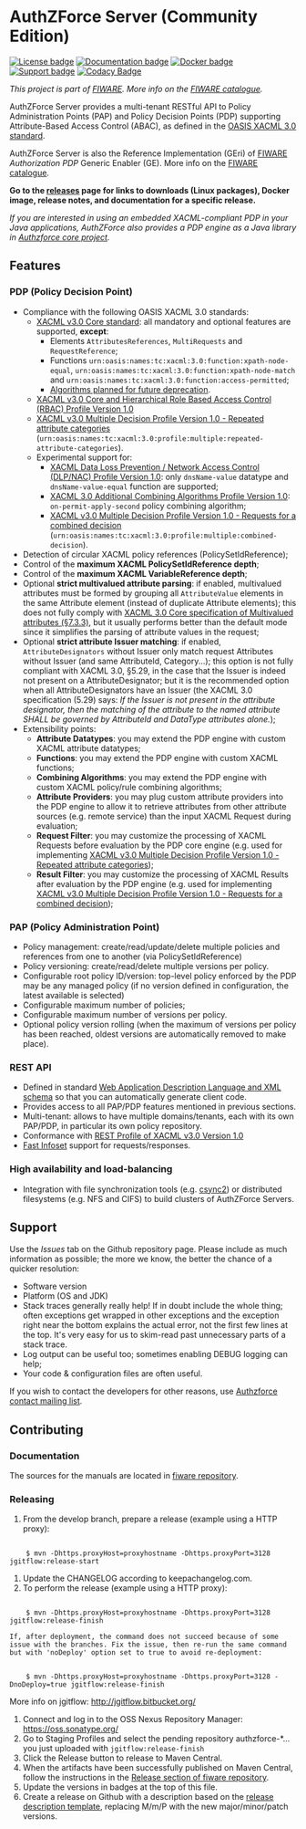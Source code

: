 # AuthZForce Server (Community Edition)
[![License badge](https://img.shields.io/badge/license-GPL-blue.svg)](https://opensource.org/licenses/GPL-3.0)
[![Documentation badge](https://readthedocs.org/projects/authzforce-ce-fiware/badge/?version=release-5.4.1c)](http://authzforce-ce-fiware.readthedocs.io/en/release-5.4.1c/?badge=release-5.4.1c)
[![Docker badge](https://img.shields.io/docker/pulls/fiware/authzforce-ce-server.svg)](https://hub.docker.com/r/fiware/authzforce-ce-server/)
[![Support badge]( https://img.shields.io/badge/support-ask.fiware.org-yellowgreen.svg)](https://ask.fiware.org/questions/scope:all/sort:activity-desc/tags:authzforce/)
[![Codacy Badge](https://api.codacy.com/project/badge/Grade/cdb9dd59cbf04a95bfbfbdcf770bb7d8)](https://www.codacy.com/app/coder103/authzforce-ce-server?utm_source=github.com&amp;utm_medium=referral&amp;utm_content=authzforce/server&amp;utm_campaign=Badge_Grade)

*This project is part of [FIWARE](https://www.fiware.org). More info on the [FIWARE catalogue](http://catalogue.fiware.org/enablers/authorization-pdp-authzforce).*

AuthZForce Server provides a multi-tenant RESTful API to Policy Administration Points (PAP) and Policy Decision Points (PDP) supporting Attribute-Based Access Control (ABAC), as defined in the [OASIS XACML 3.0 standard](http://docs.oasis-open.org/xacml/3.0/xacml-3.0-core-spec-os-en.html).

AuthZForce Server is also the Reference Implementation (GEri) of [FIWARE](https://www.fiware.org) *Authorization PDP* Generic Enabler (GE). More info on the [FIWARE catalogue](http://catalogue.fiware.org/enablers/authorization-pdp-authzforce).

**Go to the [releases](https://github.com/authzforce/server/releases) page for links to downloads (Linux packages), Docker image, release notes, and documentation for a specific release.**

*If you are interested in using an embedded XACML-compliant PDP in your Java applications, AuthZForce also provides a PDP engine as a Java library in [Authzforce core project](http://github.com/authzforce/core).*


## Features

### PDP (Policy Decision Point)
* Compliance with the following OASIS XACML 3.0 standards:
  * [XACML v3.0 Core standard](http://docs.oasis-open.org/xacml/3.0/xacml-3.0-core-spec-os-en.html): all mandatory and optional features are supported, **except**: 
    * Elements `AttributesReferences`, `MultiRequests` and `RequestReference`;
    * Functions `urn:oasis:names:tc:xacml:3.0:function:xpath-node-equal`, `urn:oasis:names:tc:xacml:3.0:function:xpath-node-match` and `urn:oasis:names:tc:xacml:3.0:function:access-permitted`;
    * [Algorithms planned for future deprecation](http://docs.oasis-open.org/xacml/3.0/xacml-3.0-core-spec-os-en.html#_Toc325047257).
  * [XACML v3.0 Core and Hierarchical Role Based Access Control (RBAC) Profile Version 1.0](http://docs.oasis-open.org/xacml/3.0/rbac/v1.0/xacml-3.0-rbac-v1.0.html)
  * [XACML v3.0 Multiple Decision Profile Version 1.0 - Repeated attribute categories](http://docs.oasis-open.org/xacml/3.0/multiple/v1.0/cs02/xacml-3.0-multiple-v1.0-cs02.html#_Toc388943334)  (`urn:oasis:names:tc:xacml:3.0:profile:multiple:repeated-attribute-categories`). 
  * Experimental support for:
    * [XACML Data Loss Prevention / Network Access Control (DLP/NAC) Profile Version 1.0](http://docs.oasis-open.org/xacml/xacml-3.0-dlp-nac/v1.0/xacml-3.0-dlp-nac-v1.0.html): only `dnsName-value` datatype and `dnsName-value-equal` function are supported;
    * [XACML 3.0 Additional Combining Algorithms Profile Version 1.0](http://docs.oasis-open.org/xacml/xacml-3.0-combalgs/v1.0/xacml-3.0-combalgs-v1.0.html): `on-permit-apply-second` policy combining algorithm;
    * [XACML v3.0 Multiple Decision Profile Version 1.0 - Requests for a combined decision](http://docs.oasis-open.org/xacml/3.0/xacml-3.0-multiple-v1-spec-cd-03-en.html#_Toc260837890)  (`urn:oasis:names:tc:xacml:3.0:profile:multiple:combined-decision`). 
* Detection of circular XACML policy references (PolicySetIdReference); 
* Control of the **maximum XACML PolicySetIdReference depth**;
* Control of the **maximum XACML VariableReference depth**;
* Optional **strict multivalued attribute parsing**: if enabled, multivalued attributes must be formed by grouping all `AttributeValue` elements in the same Attribute element (instead of duplicate Attribute elements); this does not fully comply with [XACML 3.0 Core specification of Multivalued attributes (§7.3.3)](http://docs.oasis-open.org/xacml/3.0/xacml-3.0-core-spec-os-en.html#_Toc325047176), but it usually performs better than the default mode since it simplifies the parsing of attribute values in the request;
* Optional **strict attribute Issuer matching**: if enabled, `AttributeDesignators` without Issuer only match request Attributes without Issuer (and same AttributeId, Category...); this option is not fully compliant with XACML 3.0, §5.29, in the case that the Issuer is indeed not present on a AttributeDesignator; but it is the recommended option when all AttributeDesignators have an Issuer (the XACML 3.0 specification (5.29) says: *If the Issuer is not present in the attribute designator, then the matching of the attribute to the named attribute SHALL be governed by AttributeId and DataType attributes alone.*);
* Extensibility points:
  * **Attribute Datatypes**: you may extend the PDP engine with custom XACML attribute datatypes;
  * **Functions**: you may extend the PDP engine with custom XACML functions;
  * **Combining Algorithms**: you may extend the PDP engine with custom XACML policy/rule combining algorithms;
  * **Attribute Providers**: you may plug custom attribute providers into the PDP engine to allow it to retrieve attributes from other attribute sources (e.g. remote service) than the input XACML Request during evaluation; 
  * **Request Filter**: you may customize the processing of XACML Requests before evaluation by the PDP core engine (e.g. used for implementing [XACML v3.0 Multiple Decision Profile Version 1.0 - Repeated attribute categories](http://docs.oasis-open.org/xacml/3.0/multiple/v1.0/cs02/xacml-3.0-multiple-v1.0-cs02.html#_Toc388943334));
  * **Result Filter**: you may customize the processing of XACML Results after evaluation by the PDP engine (e.g. used for implementing [XACML v3.0 Multiple Decision Profile Version 1.0 - Requests for a combined decision](http://docs.oasis-open.org/xacml/3.0/xacml-3.0-multiple-v1-spec-cd-03-en.html#_Toc260837890));

### PAP (Policy Administration Point)
* Policy management: create/read/update/delete multiple policies and references from one to another (via PolicySetIdReference)
* Policy versioning: create/read/delete multiple versions per policy.
* Configurable root policy ID/version: top-level policy enforced by the PDP may be any managed policy (if no version defined in configuration, the latest available is selected)
* Configurable maximum number of policies;
* Configurable maximum number of versions per policy.
* Optional policy version rolling (when the maximum of versions per policy has been reached, oldest versions are automatically removed to make place).

### REST API
* Defined in standard [Web Application Description Language and XML schema](https://github.com/authzforce/rest-api-model/tree/develop/src/main/resources) so that you can automatically generate client code. 
* Provides access to all PAP/PDP features mentioned in previous sections.
* Multi-tenant: allows to have multiple domains/tenants, each with its own PAP/PDP, in particular its own policy repository.
* Conformance with [REST Profile of XACML v3.0 Version 1.0](http://docs.oasis-open.org/xacml/xacml-rest/v1.0/xacml-rest-v1.0.html) 
* [Fast Infoset](http://www.itu.int/en/ITU-T/asn1/Pages/Fast-Infoset.aspx) support for requests/responses.

### High availability and load-balancing
* Integration with file synchronization tools (e.g. [csync2](http://oss.linbit.com/csync2/)) or distributed filesystems (e.g. NFS and CIFS) to build clusters of AuthZForce Servers. 


## Support
Use the *Issues* tab on the Github repository page.
Please include as much information as possible; the more we know, the better the chance of a quicker resolution:

* Software version
* Platform (OS and JDK)
* Stack traces generally really help! If in doubt include the whole thing; often exceptions get wrapped in other exceptions and the exception right near the bottom explains the actual error, not the first few lines at the top. It's very easy for us to skim-read past unnecessary parts of a stack trace.
* Log output can be useful too; sometimes enabling DEBUG logging can help;
* Your code & configuration files are often useful.

If you wish to contact the developers for other reasons, use [Authzforce contact mailing list](http://scr.im/azteam).

## Contributing
### Documentation
The sources for the manuals are located in [fiware repository](http://github.com/authzforce/fiware/doc). 

### Releasing
1. From the develop branch, prepare a release (example using a HTTP proxy):
<pre><code>
    $ mvn -Dhttps.proxyHost=proxyhostname -Dhttps.proxyPort=3128 jgitflow:release-start
</code></pre>
1. Update the CHANGELOG according to keepachangelog.com.
1. To perform the release (example using a HTTP proxy):
<pre><code>
    $ mvn -Dhttps.proxyHost=proxyhostname -Dhttps.proxyPort=3128 jgitflow:release-finish
</code></pre>
    If, after deployment, the command does not succeed because of some issue with the branches. Fix the issue, then re-run the same command but with 'noDeploy' option set to true to avoid re-deployment:
<pre><code>
    $ mvn -Dhttps.proxyHost=proxyhostname -Dhttps.proxyPort=3128 -DnoDeploy=true jgitflow:release-finish
</code></pre>
  More info on jgitflow: http://jgitflow.bitbucket.org/
1. Connect and log in to the OSS Nexus Repository Manager: https://oss.sonatype.org/
1. Go to Staging Profiles and select the pending repository authzforce-*... you just uploaded with `jgitflow:release-finish`
1. Click the Release button to release to Maven Central.
1. When the artifacts have been successfully published on Maven Central, follow the instructions in the [Release section of fiware repository](https://github.com/authzforce/fiware/blob/master/README.md#release).
1. Update the versions in badges at the top of this file.
1. Create a release on Github with a description based on the [release description template](release.description.tmpl.md), replacing M/m/P with the new major/minor/patch versions.
